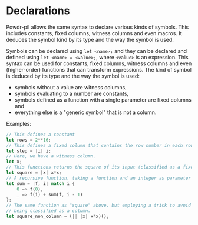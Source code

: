 # Declarations

Powdr-pil allows the same syntax to declare various kinds of symbols. This includes
constants, fixed columns, witness columns and even macros. It deduces the symbol kind
by its type and the way the symbol is used.

Symbols can be declared using ``let <name>;`` and they can be declared and defined
using ``let <name> = <value>;``, where ``<value>`` is an expression.
This syntax can be used for constants, fixed columns, witness columns and even (higher-order)
functions that can transform expressions. The kind of symbol is deduced by its type and the
way the symbol is used:

- symbols without a value are witness columns,
- symbols evaluating to a number are constants,
- symbols defined as a function with a single parameter are fixed columns and
- everything else is a "generic symbol" that is not a column.

Examples:

```rust
// This defines a constant
let rows = 2**16;
// This defines a fixed column that contains the row number in each row.
let step = |i| i;
// Here, we have a witness column.
let x;
// This functions returns the square of its input (classified as a fixed column).
let square = |x| x*x;
// A recursive function, taking a function and an integer as parameter
let sum = |f, i| match i {
    0 => f(0),
    _ => f(i) + sum(f, i - 1)
};    
// The same function as "square" above, but employing a trick to avoid it
// being classified as a column.
let square_non_column = (|| |x| x*x)();
```